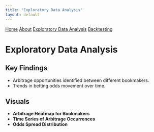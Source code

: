 ```yaml
---
title: "Exploratory Data Analysis"
layout: default
---
```


<link rel="stylesheet" type="text/css" href="./assets/css/style.css">

<div class="header">
    <a href="index.md">Home</a>
    <a href="about.md">About</a>
    <a href="eda.md">Exploratory Data Analysis</a>
    <a href="backtesting.md">Backtesting</a>
</div>

# Exploratory Data Analysis

## Key Findings
- Arbitrage opportunities identified between different bookmakers.
- Trends in betting odds movement over time.

## Visuals
- **Arbitrage Heatmap for Bookmakers**
- **Time Series of Arbitrage Occurrences**
- **Odds Spread Distribution**
